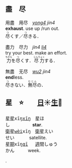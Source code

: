 

## <span lang=zh-tw>盡　尽</span>

用盡　用尽　*[yong4]() jin4*   
**exhaust**. use up /run out.   
<ruby>尽<rt>つ</rt>くす／</ruby><ruby>尽<rt>つ</rt>きる．</ruby>   


盡力　尽力　*jin4 [li4]()*   
try your best. make an effort.   
<ruby>力<rt>ちから</rt>を</ruby><ruby>尽<rt>つ</rt>くす．</ruby><ruby>尽力<rt>じんりょく</rt>する．</ruby>   


無盡　无尽　*[wu2]() jin4*   
**end**less.   
<ruby>尽<rt>つ</rt>きない．</ruby><ruby>無尽<rt>むじん</rt>の．</ruby>   











## 星　⭐　　[日]()☀️[生]()🌱

<ruby>星[星]()</ruby><tt>xīŋ[xīŋ]()</tt>　<ruby>星</ruby><kbd>ほ<br>し</kbd>　　　　　**star**.   
<ruby>[衛]()星</ruby><tt>[wèi]()xīŋ</tt>　<ruby>[衛]()星</ruby><kbd>えい<br>せい</kbd> 　　　satellite.   
<ruby>星[期]()</ruby><tt>xīŋ[qī]() </tt>　<ruby>[週]()間</ruby><kbd>しゅう<br>かん</kbd>　　　week.   

.

<!--




# <b>理</b> 🤔💭

理[解]() _li3[jie3]()_   
　understand.&nbsp;comprehend.  
[了]()解 _[liao3]()jie3_　…　[道]()理 _[dao4]()li3_   
　understand　…　reason.  


理[解]()`り`[`かい`]()   
　understand. comprehend.   
理`ことわり`　…　 [解]()[`わか`]()る    
　reason　…　understand.





<big>論　　论　　📚[侖仑]()　　💬[言讠]()</big>   
<big>[理]()論　[理]()论</big>　_[li˩]() lun˥˩_　　　theory.   
<big>[討]()論　[讨]()论</big>　_[tao˩]() lun˥˩_　　discuss.   

<big>淪　　沦　　📚[侖仑]()　　💦[水氵]()</big>   
<big>淪[落]()　沦[落]()</big>　_lun˧˥ [luo˥˩]()_　　fall / sink.   
<big>淪[為]()　沦[为]()</big>　_lun˧˥ [wei˥˩]()_　　become.   






<big>[緊]()急</big>　_[gin3]()giv2_　urgent. emergency.   
<big>急[劇]()</big>　_giv2[gyh4]()_　sudden. rapid.
-->








